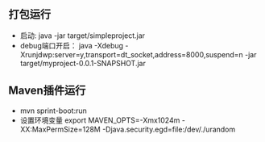 ## 打包运行
- 启动: java -jar target/simpleproject.jar
- debug端口开启：
    java -Xdebug -Xrunjdwp:server=y,transport=dt_socket,address=8000,suspend=n  -jar target/myproject-0.0.1-SNAPSHOT.jar
    
## Maven插件运行
- mvn sprint-boot:run
- 设置环境变量 export MAVEN_OPTS=-Xmx1024m -XX:MaxPermSize=128M -Djava.security.egd=file:/dev/./urandom
